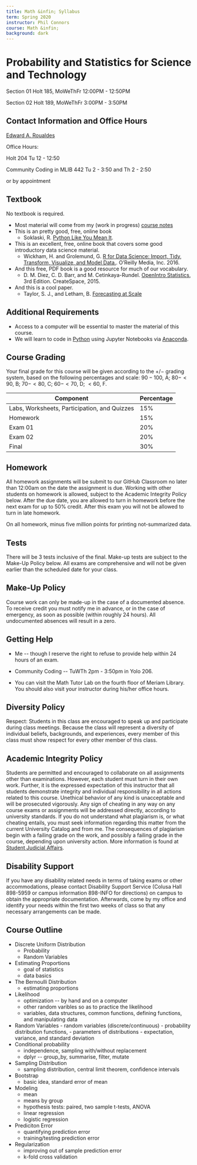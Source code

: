 ```yaml
---
title: Math &infin; Syllabus
term: Spring 2020
instructor: Phil Connors
course: Math &infin;
background: dark
---
```


# Probability and Statistics for Science and Technology

Section 01 Holt 185, MoWeThFr 12:00PM - 12:50PM

Section 02 Holt 189, MoWeThFr 3:00PM - 3:50PM

## Contact Information and Office Hours

[Edward A. Roualdes](mailto:eroualdes@csuchico.edu)

Office Hours:

Holt 204 Tu 12 - 12:50

Community Coding in MLIB 442 Tu 2 - 3:50 and Th 2 - 2:50

or by appointment

## Textbook
No textbook is required.

* Most material will come from my (work in progress) [course notes](https://314.roualdes.us)
* This is an pretty good, free, online book
    - Soklaski, R. [Python Like You Mean It](https://www.pythonlikeyoumeanit.com/intro.html).
* This is an excellent, free, online book that covers some good introductory data science material.
    - Wickham, H. and Grolemund, G. [R for Data Science: Import, Tidy, Transform, Visualize, and Model Data.](http://r4ds.had.co.nz/). O’Reilly Media, Inc. 2016.
* And this free, PDF book is a good resource for much of our vocabulary.
    - D. M. Diez, C. D. Barr, and M. Cetinkaya-Rundel. [OpenIntro Statistics](https://www.openintro.org/download.php?file=os3&referrer=/stat/textbook.php), 3rd Edition. CreateSpace, 2015.
* And this is a cool paper.
    -  Taylor, S. J., and Letham, B. [Forecasting at Scale](https://peerj.com/preprints/3190.pdf)


## Additional Requirements

* Access to a computer will be essential to master the material of this course.
* We will learn to code in [Python](https://www.python.org) using Jupyter Notebooks via [Anaconda](https://www.anaconda.com/distribution/).


## Course Grading
Your final grade for this course will be given according to the $+/-$ grading system, based on the following percentages and scale: $90 - 100$, A; $80 - < 90$, B; $70 - < 80$, C; $60 - < 70$, D; $<60$, F.

| Component | Percentage |
| ----------|------------|
| Labs, Worksheets, Participation, and Quizzes | 15\% |
| Homework | 15\% |
| Exam 01 | 20\% |
| Exam 02 | 20\% |
| Final   | 30\% |


## Homework

All homework assignments will be submit to our GitHub Classroom no later than 12:00am on the date the assignment is due.  Working with other students on homework is allowed, subject to the Academic Integrity Policy below.  After the due date, you are allowed to turn in homework before the next exam for up to 50\% credit.  After this exam you will not be allowed to turn in late homework.

On all homework, minus five million points for printing not-summarized data.


## Tests
There will be $3$ tests inclusive of the final.  Make-up tests are subject to the Make-Up Policy below.  All exams are comprehensive and will not be given earlier than the scheduled date for your class.

## Make-Up Policy
Course work can only be made-up in the case of a documented absence. To receive credit you must notify me in advance, or in the case of emergency, as soon as possible (within roughly 24 hours).  All undocumented absences will result in a zero.

## Getting Help

* Me -- though I reserve the right to refuse to provide help within
  $24$ hours of an exam.

* Community Coding -- TuWTh 2pm - 3:50pm in Yolo 206.

* You can visit the Math Tutor Lab on the fourth floor of Meriam Library.   You should also visit your instructor during his/her office hours.


## Diversity Policy
Respect: Students in this class are encouraged to speak up and participate during class meetings. Because the class will represent a diversity of individual beliefs, backgrounds, and experiences, every member of this class must show respect for every other member of this class.

## Academic Integrity Policy
Students are permitted and encouraged to collaborate on all assignments other than examinations.  However, each student must turn in their own work.  Further, it is the expressed expectation of this instructor that all students demonstrate integrity and individual responsibility in all actions related to this course.  Unethical behavior of any kind is unacceptable and will be prosecuted vigorously.  Any sign of cheating in any way on any course exams or assignments will be addressed directly, according to university standards.  If you do not understand what plagiarism is, or what cheating entails, you must seek information regarding this matter from the current University Catalog and from me.  The consequences of plagiarism begin with a failing grade on the work, and possibly a failing grade in the course, depending upon university action.  More information is found at [Student Judicial Affairs](http://catalog.csuchico.edu/viewer/15/STUDJUDAFFAIRS.html).


## Disability Support
If you have any disability related needs in terms of taking exams or other accommodations, please contact Disability Support Service (Colusa Hall 898-5959 or campus information 898-INFO for directions) on campus to obtain the appropriate documentation.  Afterwards, come by my office and identify your needs within the first two weeks of class so that any necessary arrangements can be made.

## Course Outline

*  Discrete Uniform Distribution
    -  Probability
    -  Random Variables
*  Estimating Proportions
    -  goal of statistics
    -  data basics
*  The Bernoulli Distribution
    -  estimating proportions
*  Likelihood
    -  optimization -- by hand and on a computer
    -  other random varibles so as to practice the likelihood
    -  variables, data structures, common functions, defining functions, and manipulating data
  *  Random Variables
    - random variables (discrete/continuous)
    - probability distribution functions,
    - parameters of distributions
    - expectation, variance, and standard deviation
*  Conditional probability
    -  independence, sampling with/without replacement
    -  dplyr -- group\_by, summarise, filter, mutate
*  Sampling Distribution
    -  sampling distribution, central limit theorem, confidence intervals
*  Bootstrap
    -  basic idea, standard error of mean
*  Modeling
    -  mean
    -  means by group
    -  hypothesis tests: paired, two sample t-tests, ANOVA
    -  linear regression
    -  logistic regression
*  Prediciton Error
    -  quantifying prediction error
    -  training/testing prediction error
*  Regularization
    -  improving out of sample prediction error
    -  k-fold cross validation
